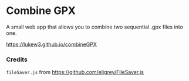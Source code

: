 # Combine GPX

A small web app that allows you to combine two sequential .gpx files into one.

https://lukew3.github.io/combineGPX


### Credits
`fileSaver.js` from https://github.com/eligrey/FileSaver.js
